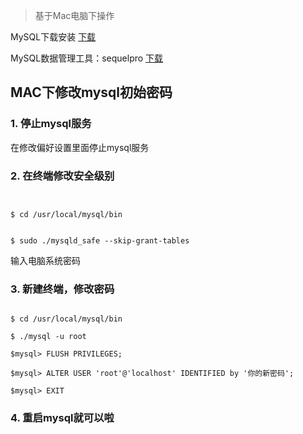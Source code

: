 > 基于Mac电脑下操作

MySQL下载安装 [下载](https://dev.mysql.com/downloads/mysql/)  

MySQL数据管理工具：sequelpro  [下载](http://sequelpro.com/) 

## MAC下修改mysql初始密码

### 1. 停止mysql服务

在修改偏好设置里面停止mysql服务

### 2. 在终端修改安全级别

```


$ cd /usr/local/mysql/bin


$ sudo ./mysqld_safe --skip-grant-tables

```
输入电脑系统密码

### 3. 新建终端，修改密码

```

$ cd /usr/local/mysql/bin 

$ ./mysql -u root 

$mysql> FLUSH PRIVILEGES;

$mysql> ALTER USER 'root'@'localhost' IDENTIFIED by '你的新密码'; 

$mysql> EXIT

```

### 4. 重启mysql就可以啦

